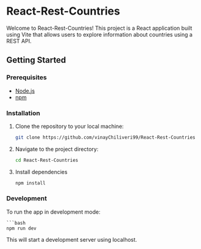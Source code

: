 # React-Rest-Countries

Welcome to React-Rest-Countries! This project is a React application built using Vite that allows users to explore information about countries using a REST API.

## Getting Started

### Prerequisites
- [Node.js](https://nodejs.org/) 
- [npm](https://www.npmjs.com/) 

### Installation

1. Clone the repository to your local machine:

   ```bash
   git clone https://github.com/vinayChiliveri99/React-Rest-Countries

2. Navigate to the project directory:

   ```bash
   cd React-Rest-Countries

3. Install dependencies

   ```bash
   npm install

### Development
To run the app in development mode:

    ```bash
    npm run dev


This will start a development server using localhost.
